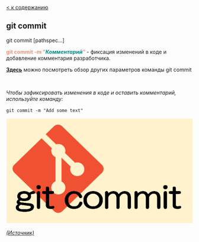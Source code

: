 [< к содержанию](/README.md)

## git commit

git commit [pathspec...]

<span style="color:#E9967A">**git commit -m "**</span><span style="color:#008B8B">***Комментарий</span><span style="color:#E9967A">"</span>*** - фиксация изменений в коде и добавление комментария разработчика.


[**Здесь**](https://fig.io/manual/git/commit "https://fig.io/manual/git/commit") можно посмотреть обзор других параметров команды git commit

<br/>


_Чтобы зафиксировать изменения в коде и оставить комментарий, используйте команду:_

```bash=
git commit -m "Add some text"
```


![git-commit](/assets/git-commit.png)

[_(Источник)_](https://snowsystem.net/git/git-command/git-config/)